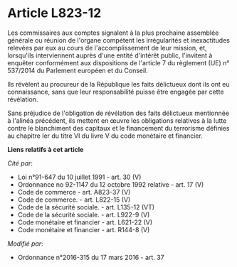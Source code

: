 # Article L823-12

Les commissaires aux comptes signalent à la plus prochaine assemblée générale ou réunion de l'organe compétent les
irrégularités et inexactitudes relevées par eux au cours de l'accomplissement de leur mission, et, lorsqu'ils interviennent
auprès d'une entité d'intérêt public, l'invitent à enquêter conformément aux dispositions de l'article 7 du règlement (UE) n°
537/2014 du Parlement européen et du Conseil.

Ils révèlent au procureur de la République les faits délictueux dont ils ont eu connaissance, sans que leur responsabilité
puisse être engagée par cette révélation.

Sans préjudice de l'obligation de révélation des faits délictueux mentionnée à l'alinéa précédent, ils mettent en œuvre les
obligations relatives à la lutte contre le blanchiment des capitaux et le financement du terrorisme définies au chapitre Ier
du titre VI du livre V du code monétaire et financier.

**Liens relatifs à cet article**

_Cité par_:

  - Loi n°91-647 du 10 juillet 1991 - art. 30 (V)
  - Ordonnance no 92-1147 du 12 octobre 1992 relative  - art. 17 (V)
  - Code de commerce - art. A823-37 (V)
  - Code de commerce. - art. L822-15 (V)
  - Code de la sécurité sociale. - art. L135-12 (VT)
  - Code de la sécurité sociale. - art. L922-9 (V)
  - Code monétaire et financier - art. L621-22 (V)
  - Code monétaire et financier - art. R144-8 (V)

_Modifié par_:

  - Ordonnance n°2016-315 du 17 mars 2016 - art. 37
